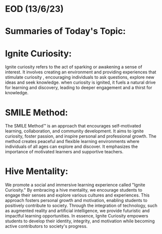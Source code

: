 # EOD (13/6/23)

# Summaries of Today's Topic:

# Ignite Curiosity:
Ignite   curiosity refers to the act of sparking or awakening a sense of interest. It involves creating an environment and providing 
experiences that stimulate curiosity , encouraging individuals to ask questions, explore new ideas and seek knowledge.
when curiosity is ignited, it fuels a natural drive for learning and discovery, leading to deeper engagement and a thirst for knowledge.

# SMILE Method:
The SMILE Method™ is an approach that encourages self-motivated learning, collaboration, and community development. It aims to ignite curiosity, foster passion, and inspire personal and professional growth. The method creates peaceful and flexible learning environments where individuals of all ages can explore and discover. It emphasizes the importance of motivated learners and supportive teachers.

# Hive Mentality:
We promote a social and immersive learning experience called "Ignite Curiosity." By embracing a hive mentality, we encourage students to engage their senses and explore various cultures and experiences. This approach fosters personal growth and motivation, enabling students to positively contribute to society. Through the integration of technology, such as augmented reality and artificial intelligence, we provide futuristic and impactful learning opportunities. In essence, Ignite Curiosity empowers students to develop their identity, integrity, and motivation while becoming active contributors to society's progress.
